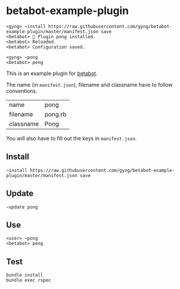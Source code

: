 # betabot-example-plugin

```
<gyng> ~install https://raw.githubusercontent.com/gyng/betabot-example-plugin/master/manifest.json save
<betabot> 🎉 Plugin pong installed.
<betabot> Reloaded.
<betabot> Configuration saved.

<gyng> ~pong
<betabot> peng
```

This is an example plugin for [betabot](https://github.com/gyng/betabot/).

The name (in `manifest.json`), filename and classname have to follow conventions.

|||
|-|-|
|name|pong|
|filename|pong.rb|
|classname|Pong|

You will also have to fill out the keys in `manifest.json`.

## Install

```
~install https://raw.githubusercontent.com/gyng/betabot-example-plugin/master/manifest.json save
```

## Update

```
~update pong
```

## Use

```
<user> ~pong
<betabot> peng
```

## Test

```
bundle install
bundle exec rspec
```
